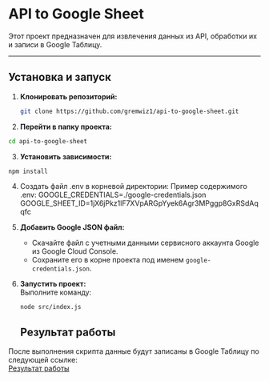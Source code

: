 # API to Google Sheet

Этот проект предназначен для извлечения данных из API, обработки их и записи в Google Таблицу.

---

## Установка и запуск

1. **Клонировать репозиторий:**
   ```bash
   git clone https://github.com/gremwiz1/api-to-google-sheet.git
   ```
2. **Перейти в папку проекта:**

```bash
cd api-to-google-sheet
```

3.  **Установить зависимости:**

```bash
npm install
```

4. Создать файл .env в корневой директории: Пример содержимого .env:
   GOOGLE_CREDENTIALS=./google-credentials.json GOOGLE_SHEET_ID=1jX6jPkz1lF7XVpARGpYyek6Agr3MPggp8GxRSdAqqfc

5. **Добавить Google JSON файл:**

   - Скачайте файл с учетными данными сервисного аккаунта Google из Google Cloud Console.
   - Сохраните его в корне проекта под именем `google-credentials.json`.

6. **Запустить проект:**  
   Выполните команду:
   ```bash
   node src/index.js
   ```
   ## Результат работы

После выполнения скрипта данные будут записаны в Google Таблицу по следующей ссылке:  
[Результат работы](https://docs.google.com/spreadsheets/d/1jX6jPkz1lF7XVpARGpYyek6Agr3MPggp8GxRSdAqqfc/edit?gid=0#gid=0)


